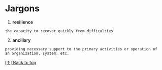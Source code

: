 # Jargons

1. **resilience**

```text
the capacity to recover quickly from difficulties
```

2. **ancillary**

```text
providing necessary support to the primary activities or operation of an organization, system, etc.
```
[[↑] Back to top](#Jargons)

